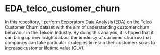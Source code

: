 # EDA_telco_customer_churn
In this repository, I perform Exploratory Data Analysis (EDA) on the Telco Customer Churn dataset with the aim of understanding customer churn behaviour in the Telcom Industry. By doing this analysis, it is hoped that it can bring up new insights about the tendency of customer churn so that companies can take particular strategies to retain their customers so as to increase customer lifetime value (CLV).
